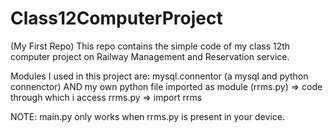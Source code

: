 # Class12ComputerProject
(My First Repo) This repo contains the simple code of my class 12th computer project on Railway Management and Reservation service.


Modules I used in this project are:
mysql.connentor (a mysql and python connenctor)
AND my own python file imported as module (rrms.py)
=> code through which i access rrms.py 
=> import rrms 

NOTE: main.py only works when rrms.py is present in your device.
